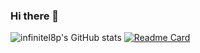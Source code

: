 ### Hi there 👋

![infinitel8p's GitHub stats](https://github-readme-stats.vercel.app/api?username=infinitel8p&show_icons=true)
[![Readme Card](https://github-readme-stats.vercel.app/api/pin/?username=infinitel8p&repo=gPokeDex)](https://github.com/anuraghazra/github-readme-stats)

<!--
**infinitel8p/infinitel8p** is a ✨ _special_ ✨ repository because its `README.md` (this file) appears on your GitHub profile.

Here are some ideas to get you started:

- 🔭 I’m currently working on ...
- 🌱 I’m currently learning ...
- 👯 I’m looking to collaborate on ...
- 🤔 I’m looking for help with ...
- 💬 Ask me about ...
- 📫 How to reach me: ...
- 😄 Pronouns: ...
- ⚡ Fun fact: ...
-->
